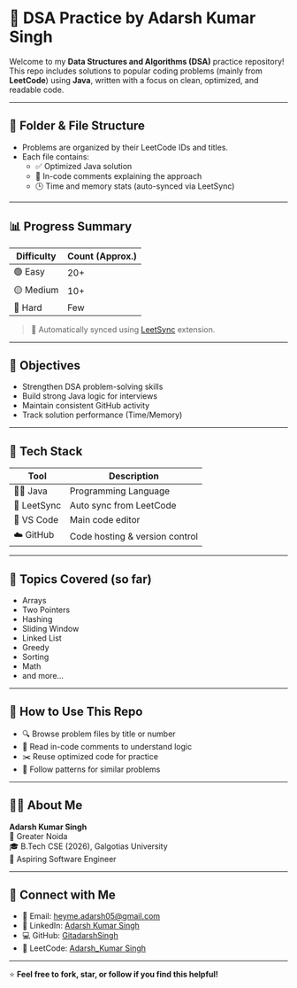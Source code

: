 # 📘 DSA Practice by Adarsh Kumar Singh

Welcome to my **Data Structures and Algorithms (DSA)** practice repository!  
This repo includes solutions to popular coding problems (mainly from **LeetCode**) using **Java**, written with a focus on clean, optimized, and readable code.

---

## 📁 Folder & File Structure

- Problems are organized by their LeetCode IDs and titles.
- Each file contains:
  - ✅ Optimized Java solution
  - 🧠 In-code comments explaining the approach
  - 🕒 Time and memory stats (auto-synced via LeetSync)



---

## 📊 Progress Summary

| Difficulty | Count (Approx.) |
|------------|-----------------|
| 🟢 Easy     | 20+              |
| 🟡 Medium   | 10+              |
| 🔴 Hard     | Few              |

> 🔄 Automatically synced using [LeetSync](https://github.com/LeetSync/LeetSync) extension.

---

## 🎯 Objectives

- Strengthen DSA problem-solving skills
- Build strong Java logic for interviews
- Maintain consistent GitHub activity
- Track solution performance (Time/Memory)

---

## 🧰 Tech Stack

| Tool       | Description                  |
|------------|------------------------------|
| 🧑‍💻 Java     | Programming Language         |
| 🔁 LeetSync | Auto sync from LeetCode      |
| 📝 VS Code  | Main code editor             |
| ☁️ GitHub   | Code hosting & version control |

---

## 🧠 Topics Covered (so far)

- Arrays
- Two Pointers
- Hashing
- Sliding Window
- Linked List
- Greedy
- Sorting
- Math
- and more...

---

## 🚀 How to Use This Repo

- 🔍 Browse problem files by title or number
- 🧠 Read in-code comments to understand logic
- ✂️ Reuse optimized code for practice
- 📌 Follow patterns for similar problems

---

## 🙋‍♂️ About Me

**Adarsh Kumar Singh**  
📍 Greater Noida  
🎓 B.Tech CSE (2026), Galgotias University  
💼 Aspiring Software Engineer  

---

## 🔗 Connect with Me

- 📧 Email: [heyme.adarsh05@gmail.com](mailto:heyme.adarsh05@gmail.com)
- 💼 LinkedIn: [Adarsh Kumar Singh](https://www.linkedin.com/feed/)
- 💻 GitHub: [GitadarshSingh](https://github.com/GitadarshSingh)
- 🧠 LeetCode: [Adarsh_Kumar Singh]((https://leetcode.com/u/GitadarshSingh/))

---

⭐ **Feel free to fork, star, or follow if you find this helpful!**

